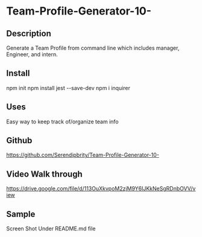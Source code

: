 # Team-Profile-Generator-10-

## Description
Generate a Team Profile from command line which includes manager, Engineer, and intern.

## Install
npm init
npm install jest --save-dev
npm i inquirer

## Uses
Easy way to keep track of/organize team info

## Github
https://github.com/Serendipbrity/Team-Profile-Generator-10-

## Video Walk through
https://drive.google.com/file/d/113OuXkvpoM2zjM9Y6IJKkNeSgRDnbOVV/view

## Sample
Screen Shot Under README.md file



